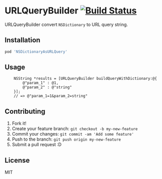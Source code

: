 # URLQueryBuilder [![Build Status](https://travis-ci.org/azu/NSDictionaryAsURLQuery.png)](https://travis-ci.org/azu/NSDictionaryAsURLQuery)

URLQueryBuilder convert `NSDictionary` to URL query string.

## Installation

``` sh
pod 'NSDictionaryAsURLQuery'
```

## Usage

``` objc
    NSString *results = [URLQueryBuilder buildQueryWithDictionary:@{
        @"param_1" : @1,
        @"param_2" : @"string"
    }];
    // => @"param_1=1&param_2=string"
```

## Contributing

1. Fork it!
2. Create your feature branch: `git checkout -b my-new-feature`
3. Commit your changes: `git commit -am 'Add some feature'`
4. Push to the branch: `git push origin my-new-feature`
5. Submit a pull request :D

## License

MIT